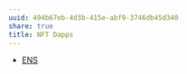```yaml
---
uuid: 494b67eb-4d3b-415e-abf9-3746db45d340
share: true
title: NFT Dapps
---
```

* [ENS](/354e7428-f69e-42c5-97dd-92bf18521112)